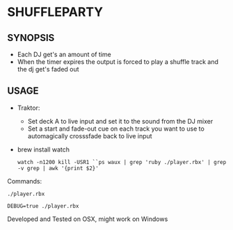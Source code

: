 SHUFFLEPARTY
============

SYNOPSIS
--------

- Each DJ get's an amount of time
- When the timer expires the output is forced to play a shuffle track and the dj get's faded out

USAGE
-----

- Traktor: 
  - Set deck A to live input and set it to the sound from the DJ mixer
  - Set a start and fade-out cue on each track you want to use to automagically crosssfade back to live input

- brew install watch

    `watch -n1200 kill -USR1 ``ps waux | grep 'ruby ./player.rbx' | grep -v grep | awk '{print $2}'`

Commands:

    ./player.rbx

    DEBUG=true ./player.rbx

Developed and Tested on OSX, might work on Windows
